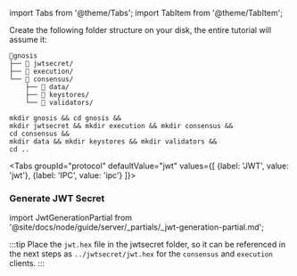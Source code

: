 import Tabs from '@theme/Tabs';
import TabItem from '@theme/TabItem';


Create the following folder structure on your disk, the entire tutorial will assume it:

```
📂gnosis
├── 📂 jwtsecret/
├── 📂 execution/
└── 📂 consensus/
    ├── 📂 data/
    ├── 📂 keystores/
    └── 📂 validators/
```

```shell
mkdir gnosis && cd gnosis &&
mkdir jwtsecret && mkdir execution && mkdir consensus &&
cd consensus &&
mkdir data && mkdir keystores && mkdir validators &&
cd ..
```

<Tabs groupId="protocol" defaultValue="jwt" values={[
        {label: 'JWT', value: 'jwt'},
        {label: 'IPC', value: 'ipc'}
    ]}>
    <TabItem value="jwt">

<h3 id="generate-jwt">Generate JWT Secret</h3>

import JwtGenerationPartial from '@site/docs/node/guide/server/_partials/_jwt-generation-partial.md';

<JwtGenerationPartial />

:::tip
Place the `jwt.hex` file in the jwtsecret folder, so it can be referenced in the next steps as `../jwtsecret/jwt.hex` for the `consensus` and `execution` clients.
:::
  </TabItem>
</Tabs>



